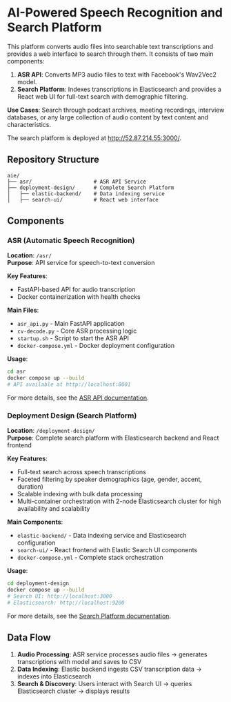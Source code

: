 # AI-Powered Speech Recognition and Search Platform

This platform converts audio files into searchable text transcriptions and provides a web interface to search through them. It consists of two main components:

1. **ASR API**: Converts MP3 audio files to text with Facebook's Wav2Vec2 model.
2. **Search Platform**: Indexes transcriptions in Elasticsearch and provides a React web UI for full-text search with demographic filtering.

**Use Cases**: Search through podcast archives, meeting recordings, interview databases, or any large collection of audio content by text content and characteristics.

The search platform is deployed at http://52.87.214.55:3000/.

## Repository Structure

```
aie/
├── asr/                    # ASR API Service
├── deployment-design/      # Complete Search Platform
│   ├── elastic-backend/    # Data indexing service
│   ├── search-ui/          # React web interface

```

## Components

### ASR (Automatic Speech Recognition)
**Location**: `/asr/`  
**Purpose**: API service for speech-to-text conversion

**Key Features**:
- FastAPI-based API for audio transcription
- Docker containerization with health checks

**Main Files**:
- `asr_api.py` - Main FastAPI application
- `cv-decode.py` - Core ASR processing logic
- `startup.sh` - Script to start the ASR API
- `docker-compose.yml` - Docker deployment configuration

**Usage**:
```bash
cd asr
docker compose up --build
# API available at http://localhost:8001
```
For more details, see the [ASR API documentation](asr/README.md).

### Deployment Design (Search Platform)
**Location**: `/deployment-design/`  
**Purpose**: Complete search platform with Elasticsearch backend and React frontend

**Key Features**:
- Full-text search across speech transcriptions
- Faceted filtering by speaker demographics (age, gender, accent, duration)
- Scalable indexing with bulk data processing
- Multi-container orchestration with 2-node Elasticsearch cluster for high availability and scalability

**Main Components**:
- `elastic-backend/` - Data indexing service and Elasticsearch configuration
- `search-ui/` - React frontend with Elastic Search UI components
- `docker-compose.yml` - Complete stack orchestration

**Usage**:
```bash
cd deployment-design
docker compose up --build
# Search UI: http://localhost:3000
# Elasticsearch: http://localhost:9200
```
For more details, see the [Search Platform documentation](deployment-design/README.md).

## Data Flow

1. **Audio Processing**: ASR service processes audio files → generates transcriptions with model and saves to CSV
2. **Data Indexing**: Elastic backend ingests CSV transcription data → indexes into Elasticsearch
3. **Search & Discovery**: Users interact with Search UI → queries Elasticsearch cluster → displays results

